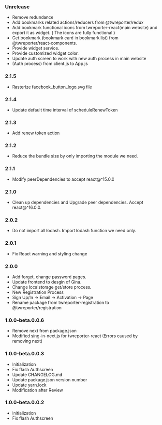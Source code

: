 ### Unrelease
- Remove redundance
- Add bookmarks related actions/reducers from @twreporter/redux
- Add bookmark functional icons from twreporter-react(main website) and export it as widget. ( The icons are fully functional )
- Get bookmark (bookmark card in bookmark list) from @twreporter/react-components.
- Provide widget service.
- Provide customized widget color.
- Update auth screen to work with new auth process in main website
- (Auth process) from client.js to App.js


### 2.1.5
- Rasterize facebook_button_logo.svg file

### 2.1.4
- Update default time interval of scheduleRenewToken

### 2.1.3
- Add renew token action

### 2.1.2
- Reduce the bundle size by only importing the module we need.

### 2.1.1
- Modify peerDependencies to accept react@^15.0.0

### 2.1.0
- Clean up dependencies and Upgrade peer dependencies. Accept react@^16.0.0.

### 2.0.2
- Do not import all lodash. Import lodash function we need only.

### 2.0.1
- Fix React warning and styling change

### 2.0.0
- Add forget, change password pages.
- Update frontend to desgin of Gina.
- Change localstorage get/store process.
- New Registration Process
- Sign Up/In -> Email -> Activation -> Page
- Rename package from twreporter-registration to @twreporter/registration

### 1.0.0-beta.0.0.6

- Remove next from package.json
- Modified sing-in-next.js for twreporter-react (Errors caused by removing next)

### 1.0.0-beta.0.0.3

- Initialization
- Fix flash Authscreen
- Update CHANGELOG.md
- Update package.json version number
- Update yarn.lock
- Modification after Review

### 1.0.0-beta.0.0.2

- Initialization
- Fix flash Authscreen
